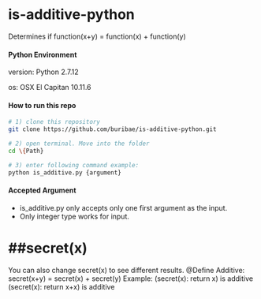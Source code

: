 is-additive-python
==========================
Determines if function(x+y) = function(x) + function(y)

#### Python Environment
version: Python 2.7.12

os: OSX El Capitan 10.11.6

#### How to run this repo
```sh
# 1) clone this repository
git clone https://github.com/buribae/is-additive-python.git

# 2) open terminal. Move into the folder
cd \{Path}

# 3) enter following command example:
python is_additive.py {argument}

```

#### Accepted Argument
- is_additive.py only accepts only one first argument as the input.
- Only integer type works for input.

##secret(x)
==========================
You can also change secret(x) to see different results.
@Define Additive: secret(x+y) = secret(x) + secret(y)
Example:
(secret(x): return x) is additive
(secret(x): return x+x) is additive
